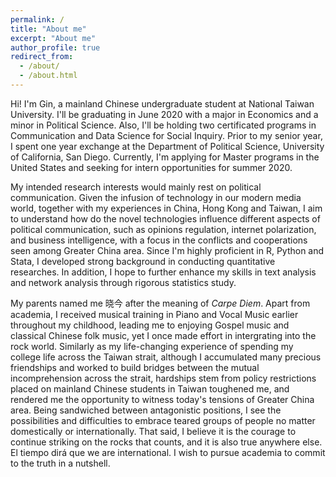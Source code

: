 ```yaml
---
permalink: /
title: "About me"
excerpt: "About me"
author_profile: true
redirect_from: 
  - /about/
  - /about.html
---
```


Hi! I'm Gin, a mainland Chinese undergraduate student at National Taiwan University. I'll be graduating in June 2020 with a major in Economics and a minor in Political Science. Also, I'll be holding two certificated programs in Communication and Data Science for Social Inquiry. Prior to my senior year, I spent one year exchange at the Department of Political Science, University of California, San Diego. Currently, I'm applying for Master programs in the United States and seeking for intern opportunities for summer 2020.

My intended research interests would mainly rest on political communication. Given the infusion of technology in our modern media world, together with my experiences in China, Hong Kong and Taiwan, I aim to understand how do the novel technologies influence different aspects of political communication, such as opinions regulation, internet polarization, and business intelligence, with a focus in the conflicts and cooperations seen among Greater China area. Since I'm highly proficient in R, Python and Stata, I developed strong background in conducting quantitative researches. In addition, I hope to further enhance my skills in text analysis and network analysis through rigorous statistics study.

My parents named me 晓今 after the meaning of _Carpe Diem_. Apart from academia, I received musical training in Piano and Vocal Music earlier throughout my childhood, leading me to enjoying Gospel music and classical Chinese folk music, yet I once made effort in intergrating into the rock world. Similarly as my life-changing experience of spending my college life across the Taiwan strait, although I accumulated many precious friendships and worked to build bridges between the mutual incomprehension across the strait, hardships stem from policy restrictions placed on mainland Chinese students in Taiwan toughened me, and rendered me the opportunity to witness today's tensions of Greater China area. Being sandwiched between antagonistic positions, I see the possibilities and difficulties to embrace teared groups of people no matter domestically or internationally. That said, I believe it is the courage to continue striking on the rocks that counts, and it is also true anywhere else. El tiempo dirá que we are international. I wish to pursue academia to commit to the truth in a nutshell.
  

